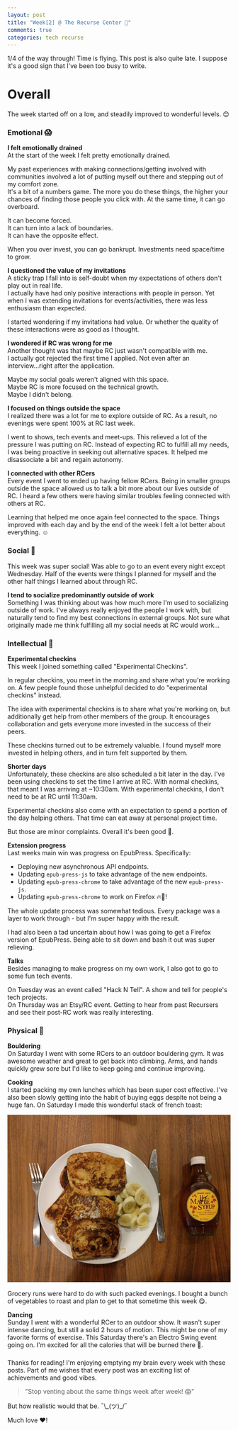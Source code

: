```yaml
---
layout: post
title: "Week[2] @ The Recurse Center 🌻"
comments: true
categories: tech recurse
---
```


1/4 of the way through! Time is flying.
This post is also quite late. I suppose it's a good sign that I've been too busy to write.

# Overall

The week started off on a low, and steadily improved to wonderful levels. 😊

### Emotional 😱

**I felt emotionally drained**  
At the start of the week I felt pretty emotionally drained.

My past experiences with making connections/getting involved with communities involved a lot of putting myself out there and stepping out of my comfort zone.  
It's a bit of a numbers game. The more you do these things, the higher your chances of finding those people you click with. At the same time, it can go overboard.

It can become forced.  
It can turn into a lack of boundaries.  
It can have the opposite effect.  

When you over invest, you can go bankrupt. Investments need space/time to grow.

**I questioned the value of my invitations**  
A sticky trap I fall into is self-doubt when my expectations of others don't play out in real life.  
I actually have had only positive interactions with people in person. Yet when I was extending invitations for events/activities, there was less enthusiasm than expected.  

I started wondering if my invitations had value. Or whether the quality of these interactions were as good as I thought.

**I wondered if RC was wrong for me**  
Another thought was that maybe RC just wasn't compatible with me.  
I actually got rejected the first time I applied. Not even after an interview...right after the application.

Maybe my social goals weren't aligned with this space.  
Maybe RC is more focused on the technical growth.  
Maybe I didn't belong.  

**I focused on things outside the space**  
I realized there was a lot for me to explore outside of RC. As a result, no evenings were spent 100% at RC last week.

I went to shows, tech events and meet-ups. This relieved a lot of the pressure I was putting on RC. Instead of expecting RC to fulfill all my needs, I was being proactive in seeking out alternative spaces. It helped me disassociate a bit and regain autonomy.

**I connected with other RCers**  
Every event I went to ended up having fellow RCers. Being in smaller groups outside the space allowed us to talk a bit more about our lives outside of RC. I heard a few others were having similar troubles feeling connected with others at RC.

Learning that helped me once again feel connected to the space. Things improved with each day and by the end of the week I felt a lot better about everything. ☺️

### Social 💃

This week was super social! Was able to go to an event every night except Wednesday. Half of the events were things I planned for myself and the other half things I learned about through RC.

**I tend to socialize predominantly outside of work**  
Something I was thinking about was how much more I'm used to socializing outside of work. I've always really enjoyed the people I work with, but naturally tend to find my best connections in external groups. Not sure what originally made me think fulfilling all my social needs at RC would work...

### Intellectual 🤔

**Experimental checkins**  
This week I joined something called "Experimental Checkins".

In regular checkins, you meet in the morning and share what you're working on. A few people found those unhelpful decided to do "experimental checkins" instead.

The idea with experimental checkins is to share what you're working on, but additionally get help from other members of the group. It encourages collaboration and gets everyone more invested in the success of their peers.

These checkins turned out to be extremely valuable. I found myself more invested in helping others, and in turn felt supported by them.

**Shorter days**  
Unfortunately, these checkins are also scheduled a bit later in the day. I've been using checkins to set the time I arrive at RC. With normal checkins, that meant I was arriving at ~10:30am. With experimental checkins, I don't need to be at RC until 11:30am.

Experimental checkins also come with an expectation to spend a portion of the day helping others. That time can eat away at personal project time.

But those are minor complaints. Overall it's been good 🙂.

**Extension progress**  
Last weeks main win was progress on EpubPress. Specifically:

- Deploying new asynchronous API endpoints.
- Updating `epub-press-js` to take advantage of the new endpoints.
- Updating `epub-press-chrome` to take advantage of the new `epub-press-js`.
- Updating `epub-press-chrome` to work on Firefox 🔥🐺!

The whole update process was somewhat tedious. Every package was a layer to work through - but I'm super happy with the result.

I had also been a tad uncertain about how I was going to get a Firefox version of EpubPress. Being able to sit down and bash it out was super relieving.

**Talks**  
Besides managing to make progress on my own work, I also got to go to some fun tech events.

On Tuesday was an event called "Hack N Tell". A show and tell for people's tech projects.   
On Thursday was an Etsy/RC event. Getting to hear from past Recursers and see their post-RC work was really interesting.

### Physical 🏃

**Bouldering**  
On Saturday I went with some RCers to an outdoor bouldering gym. It was awesome weather and great to get back into climbing. Arms, and hands quickly grew sore but I'd like to keep going and continue improving.

**Cooking**  
I started packing my own lunches which has been super cost effective. I've also been slowly getting into the habit of buying eggs despite not being a huge fan. On Saturday I made this wonderful stack of french toast:

<img src="/assets/posts/french-toast.jpg">

Grocery runs were hard to do with such packed evenings. I bought a bunch of vegetables to roast and plan to get to that sometime this week 😋.

**Dancing**  
Sunday I went with a wonderful RCer to an outdoor show. It wasn't super intense dancing, but still a solid 2 hours of motion. This might be one of my favorite forms of exercise. This Saturday there's an Electro Swing event going on. I'm excited for all the calories that will be burned there 👯.

### </End>

Thanks for reading! I'm enjoying emptying my brain every week with these posts. Part of me wishes that every post was an exciting list of achievements and good vibes.

> "Stop venting about the same things week after week! 😱"

But how realistic would that be.  ¯\\\_(ツ)\_/¯

Much love ❤️!
